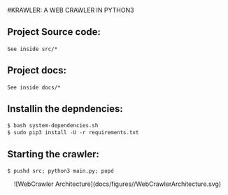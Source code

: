 #KRAWLER: A WEB CRAWLER IN PYTHON3

Project Source code:
---
	See inside src/*

Project docs:
---
	See inside docs/*

Installin the depndencies:
---
    $ bash system-dependencies.sh
    $ sudo pip3 install -U -r requirements.txt

Starting the crawler:
---
	$ pushd src; python3 main.py; popd

<center> ![WebCrawler Architecture](docs/figures//WebCrawlerArchitecture.svg) </center>